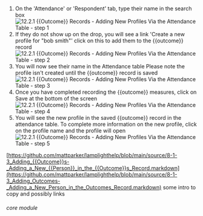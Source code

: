 # 

1. On the &#039;Attendance&#039; or &#039;Respondent&#039; tab, type their name in the search box
![12.2.1 {{Outcome}} Records - Adding New Profiles Via the Attendance Table - step 1](12.2.1_Outcome_Records_-_Adding_New_Profiles_Via_the_Attendance_Table_im_1.png)
2. If they do not show up on the drop, you will see a link &#039;Create a new profile for &quot;bob smith&quot;&#039; click on this to add them to the {{outcome}} record
![12.2.1 {{Outcome}} Records - Adding New Profiles Via the Attendance Table - step 2](12.2.1_Outcome_Records_-_Adding_New_Profiles_Via_the_Attendance_Table_im_2.png)
3. You will now see their name in the Attendance table
Please note the profile isn&#039;t created until the {{outcome}} record is saved
![12.2.1 {{Outcome}} Records - Adding New Profiles Via the Attendance Table - step 3](12.2.1_Outcome_Records_-_Adding_New_Profiles_Via_the_Attendance_Table_im_3.png)
4. Once you have completed recording the {{outcome}} measures, click on Save at the bottom of the screen
![12.2.1 {{Outcome}} Records - Adding New Profiles Via the Attendance Table - step 4](12.2.1_Outcome_Records_-_Adding_New_Profiles_Via_the_Attendance_Table_im_4.png)
5. You will see the new profile in the saved {{outcome}} record in the attendance table. To complete more information on the new profile, click on the profile name and the profile will open
![12.2.1 {{Outcome}} Records - Adding New Profiles Via the Attendance Table - step 5](12.2.1_Outcome_Records_-_Adding_New_Profiles_Via_the_Attendance_Table_im_5.png)

[https://github.com/mattparker/lamplighthelp/blob/main/source/8-1-3_Adding_{{Outcome}}s-_Adding_a_New_{{Person}}_in_the_{{Outcome}}s_Record.markdown](https://github.com/mattparker/lamplighthelp/blob/main/source/8-1-3_Adding_Outcomes-_Adding_a_New_Person_in_the_Outcomes_Record.markdown)
some intro to copy and possibly links


###### core module